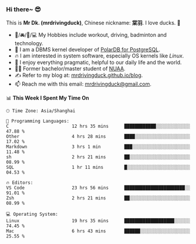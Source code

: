 ### Hi there~ 😎

This is **Mr Dk. (mrdrivingduck)**, Chinese nickname: **棠羽**. I love ducks. 🦆

- 💪/🚘/🏸/💻 My Hobbies include workout, driving, badminton and technology.
- 🍊 I am a DBMS kernel developer of [PolarDB for PostgreSQL](https://github.com/ApsaraDB/PolarDB-for-PostgreSQL).
- 🔥 I am interested in system software, especially OS kernels like *Linux*.
- 🔧 I enjoy everything pragmatic, helpful to our daily life and the world.
- 👨‍🎓 Former bachelor/master student of [NUAA](https://en.wikipedia.org/wiki/Nanjing_University_of_Aeronautics_and_Astronautics).
- ✍ Refer to my blog at: [mrdrivingduck.github.io/blog](https://mrdrivingduck.github.io/blog/).
- 📫 Reach me with this email: [mrdrivingduck@gmail.com](mailto:mrdrivingduck@gmail.com).

<!--START_SECTION:waka-->
📊 **This Week I Spent My Time On** 

```text
🕑︎ Time Zone: Asia/Shanghai

💬 Programming Languages: 
C                        12 hrs 35 mins      ████████████░░░░░░░░░░░░░   47.88 % 
Other                    4 hrs 28 mins       ████░░░░░░░░░░░░░░░░░░░░░   17.02 % 
Markdown                 3 hrs 1 min         ███░░░░░░░░░░░░░░░░░░░░░░   11.48 % 
sh                       2 hrs 21 mins       ██░░░░░░░░░░░░░░░░░░░░░░░   08.99 % 
SQL                      1 hr 11 mins        █░░░░░░░░░░░░░░░░░░░░░░░░   04.53 % 

🔥 Editors: 
VS Code                  23 hrs 56 mins      ███████████████████████░░   91.01 % 
Zsh                      2 hrs 21 mins       ██░░░░░░░░░░░░░░░░░░░░░░░   08.99 % 

💻 Operating System: 
Linux                    19 hrs 35 mins      ███████████████████░░░░░░   74.45 % 
Mac                      6 hrs 43 mins       ██████░░░░░░░░░░░░░░░░░░░   25.55 % 
```


<!--END_SECTION:waka-->

<!-- ![Mr Dk.'s GitHub Stats](https://github-readme-stats.vercel.app/api?username=mrdrivingduck&count_private&show_icons=true&theme=buefy) -->

<!-- ![Most Used Languages](https://github-readme-stats.vercel.app/api/top-langs/?username=mrdrivingduck&exclude_repo=mips32-CPU,snort-tcp-socket&theme=buefy&layout=compact&langs_count=10) -->


<!--
**mrdrivingduck/mrdrivingduck** is a ✨ _special_ ✨ repository because its `README.md` (this file) appears on your GitHub profile.

Here are some ideas to get you started:

- 🔭 I’m currently working on ...
- 🌱 I’m currently learning ...
- 👯 I’m looking to collaborate on ...
- 🤔 I’m looking for help with ...
- 💬 Ask me about ...
- 📫 How to reach me: ...
- 😄 Pronouns: ...
- ⚡ Fun fact: ...
-->
